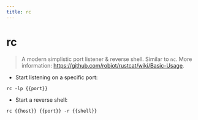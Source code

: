 ```yaml
---
title: rc
---
```

# rc

> A modern simplistic port listener & reverse shell.
> Similar to `nc`.
> More information: <https://github.com/robiot/rustcat/wiki/Basic-Usage>.

- Start listening on a specific port:

`rc -lp {{port}}`

- Start a reverse shell:

`rc {{host}} {{port}} -r {{shell}}`
